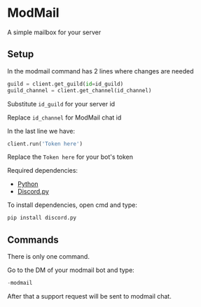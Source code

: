 # ModMail
A simple mailbox for your server

## Setup

In the modmail command has 2 lines where changes are needed

```py
guild = client.get_guild(id=id_guild)
guild_channel = client.get_channel(id_channel)
```

Substitute `id_guild` for your server id

Replace `id_channel` for ModMail chat id

In the last line we have:

```py
client.run('Token here')
```

Replace the `Token here` for your bot's token

Required dependencies:
* [Python](https://www.python.org/)
* [Discord.py](https://discordpy.readthedocs.io/)

To install dependencies, open cmd and type:
```py
pip install discord.py
```

## Commands

There is only one command.

Go to the DM of your modmail bot and type:

```py
-modmail
```

After that a support request will be sent to modmail chat.
